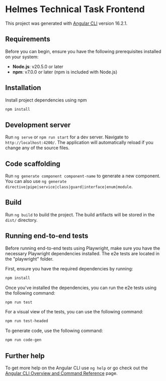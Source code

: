 # Helmes Technical Task Frontend

This project was generated with [Angular CLI](https://github.com/angular/angular-cli) version 16.2.1.

## Requirements
Before you can begin, ensure you have the following prerequisites installed on your system:

- **Node.js**: v20.5.0 or later
- **npm**: v7.0.0 or later (npm is included with Node.js)

## Installation
Install project dependencies using npm

```bash
npm install
```

## Development server

Run `ng serve` or `npm run start` for a dev server. Navigate to `http://localhost:4200/`. The application will automatically reload if you change any of the source files.

## Code scaffolding

Run `ng generate component component-name` to generate a new component. You can also use `ng generate directive|pipe|service|class|guard|interface|enum|module`.

## Build

Run `ng build` to build the project. The build artifacts will be stored in the `dist/` directory.

## Running end-to-end tests

Before running end-to-end tests using Playwright, make sure you have the necessary Playwright dependencies installed. The e2e tests are located in the "playwright" folder.

First, ensure you have the required dependencies by running:

```bash
npm install
```

Once you've installed the dependencies, you can run the e2e tests using the following command:

```bash
npm run test
```

For a visual view of the tests, you can use the following command:

```bash
npm run test-headed
```

To generate code, use the following command:

```bash
npm run code-gen
```


## Further help

To get more help on the Angular CLI use `ng help` or go check out the [Angular CLI Overview and Command Reference](https://angular.io/cli) page.
